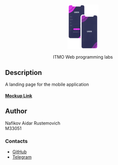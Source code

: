 <p align="center">
    <img src= "images/slider-img.png" alt="drawing" width="100"/> 
</p>

<p align="center"> ITMO Web programming labs</p>

## Description
A landing page for the mobile application
#### [Mockup Link](https://www.figma.com/file/x9Py6CBw61fNXZiomJ4yWA/Untitled?node-id=0%3A1)
## Author
Nafikov Aidar Rustemovich\
M33051
### Contacts
- [GitHub](https://github.com/aa1dar)
- [Telegram](https://t.me/it_Dos)



